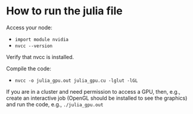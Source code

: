 # How to run the julia file

Access your node:

- `import module nvidia`
- `nvcc --version`

Verify that nvcc is installed.

Compile the code:

- `nvcc -o julia_gpu.out julia_gpu.cu -lglut -lGL`

If you are in a cluster and need permission to access a GPU, then, e.g., create an interactive job (OpenGL should be installed to see the graphics) and run the code, e.g., `./julia_gpu.out`
